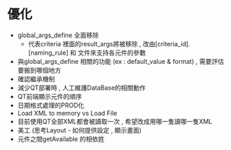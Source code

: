 # 優化

* global\_args\_define 全面移除
  * 代表criteria 裡面的result\_args將被移除 , 改由\[criteria\_id\].\[naming\_rule\] 和 文件來支持各元件的參數
* 與global\_args\_define 相關的功能 \(ex : default\_value & format\) , 需要評估要搬到哪個地方
* 確認繼承機制
* 減少QT部署時 , 人工維護DataBase的相關動作
* QT前端顯示元件的順序
* 日期格式處理的PROD化
* Load XML to memory vs Load File
* 目前使用QT全部XML都會被讀取一次 , 希望改成用哪一隻讀哪一隻XML
* 美工  \(思考Layout - 如何提供設定 , 顯示畫面\)
* 元件之間getAvailable 的相依姓 







